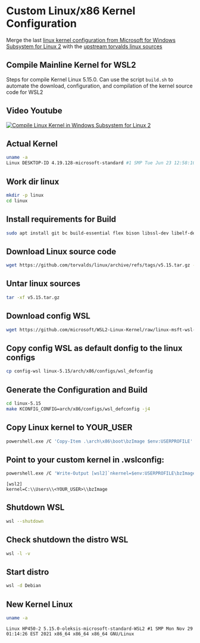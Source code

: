 # Custom Linux/x86 Kernel Configuration
Merge the last [linux kernel configuration from Microsoft for Windows Subsystem for Linux 2](https://github.com/microsoft/WSL2-Linux-Kernel/raw/linux-msft-wsl-5.10.y/Microsoft/config-wsl) with the [upstream torvalds linux sources](https://github.com/torvalds/linux/)

## Compile Mainline Kernel for WSL2
Steps for compile Kernel Linux 5.15.0.
Can use the script `build.sh` to automate the download, configuration, and compilation of the kernel source code for WSL2

## Video Youtube
[![Compile Linux Kernel in Windows Subsystem for Linux 2](https://img.youtube.com/vi/4QSsyZsQMqE/mqdefault.jpg)](https://youtu.be/4QSsyZsQMqE)


## Actual Kernel
```bash
uname -a
Linux DESKTOP-ID 4.19.128-microsoft-standard #1 SMP Tue Jun 23 12:58:10 UTC 2020 x86_64 GNU/Linux
```

## Work dir linux
```bash
mkdir -p linux
cd linux
```

## Install requirements for Build
```bash
sudo apt install git bc build-essential flex bison libssl-dev libelf-dev dwarves
```

## Download Linux source code
```bash
wget https://github.com/torvalds/linux/archive/refs/tags/v5.15.tar.gz -O v5.15.tar.gz
```

## Untar linux sources
```bash
tar -xf v5.15.tar.gz
```

## Download config WSL
```bash
wget https://github.com/microsoft/WSL2-Linux-Kernel/raw/linux-msft-wsl-5.10.y/Microsoft/config-wsl
```

## Copy config WSL as default donfig to the linux configs
```bash
cp config-wsl linux-5.15/arch/x86/configs/wsl_defconfig
```

## Generate the Configuration and Build
```bash
cd linux-5.15
make KCONFIG_CONFIG=arch/x86/configs/wsl_defconfig -j4
```

## Copy Linux kernel to YOUR_USER
```bash
powershell.exe /C 'Copy-Item .\arch\x86\boot\bzImage $env:USERPROFILE'
```

## Point to your custom kernel in .wslconfig:
```bash
powershell.exe /C 'Write-Output [wsl2]`nkernel=$env:USERPROFILE\bzImage | % {$_.replace("\","\\")} | Out-File $env:USERPROFILE\.wslconfig -encoding ASCII'
```

```
[wsl2]
kernel=C:\\Users\\<YOUR_USER>\\bzImage
```

## Shutdown WSL
```bash
wsl --shutdown
```

## Check shutdown the distro WSL
```bash
wsl -l -v
```

## Start distro
```bash
wsl -d Debian
```

## New Kernel Linux
```bash
uname -a
```

```
Linux HP450-2 5.15.0-oleksis-microsoft-standard-WSL2 #1 SMP Mon Nov 29 01:14:26 EST 2021 x86_64 x86_64 x86_64 GNU/Linux
```

